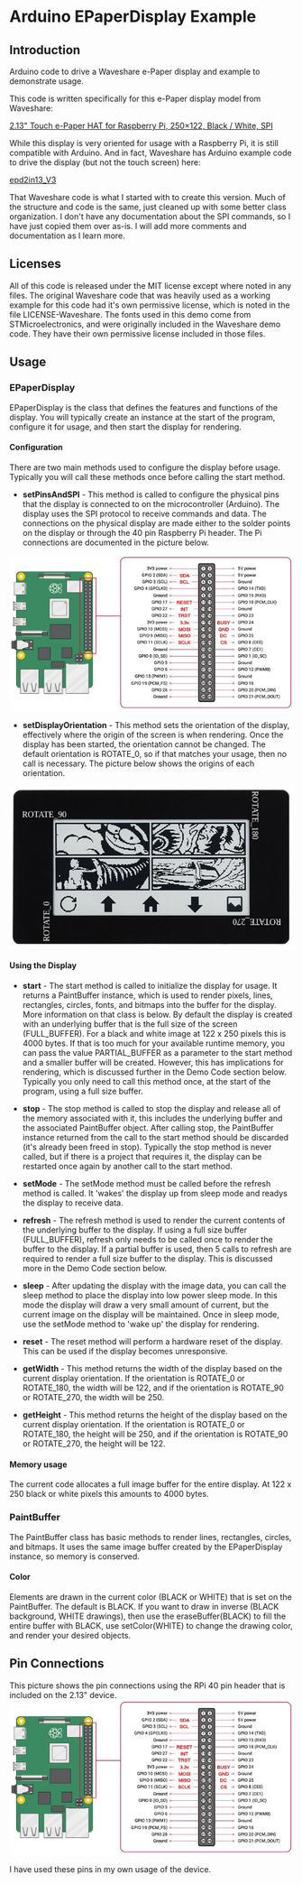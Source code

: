# Arduino EPaperDisplay Example
## Introduction
Arduino code to drive a Waveshare e-Paper display and example to demonstrate usage.

This code is written specifically for this e-Paper display model from Waveshare:

[2.13" Touch e-Paper HAT for Raspberry Pi, 250×122, Black / White, SPI](https://www.waveshare.com/product/displays/e-paper/epaper-3/2.13inch-touch-e-paper-hat.htm)

While this display is very oriented for usage with a Raspberry Pi, it is still
compatible with Arduino. And in fact, Waveshare has Arduino example code to drive
the display (but not the touch screen) here:

[epd2in13_V3](https://github.com/waveshare/e-Paper/tree/master/Arduino/epd2in13_V3)

That Waveshare code is what I started with to create this version. Much of the structure
and code is the same, just cleaned up with some better class organization. I don't have
any documentation about the SPI commands, so I have just copied them over as-is. I will
add more comments and documentation as I learn more.

## Licenses
All of this code is released under the MIT license except where noted in any files. The
original Waveshare code that was heavily used as a working example for this code had
it's own permissive license, which is noted in the file LICENSE-Waveshare. The fonts
used in this demo come from STMicroelectronics, and were originally included in the
Waveshare demo code. They have their own permissive license included in those files.

## Usage

### EPaperDisplay
EPaperDisplay is the class that defines the features and functions of the display. You will
typically create an instance at the start of the program, configure it for usage, and then
start the display for rendering.

#### Configuration
There are two main methods used to configure the display before usage. Typically you will
call these methods once before calling the start method.

- **setPinsAndSPI** - This method is called to configure the physical pins that the display
is connected to on the microcontroller (Arduino). The display uses the SPI protocol to
receive commands and data. The connections on the physical display are made either to
the solder points on the display or through the 40 pin Raspberry Pi header. The Pi
connections are documented in the picture below.

![](https://github.com/markwomack/Arduino_EPaperDisplay/blob/main/docs/RPiPinsForDisplay.jpg)

- **setDisplayOrientation** - This method sets the orientation of the display, effectively
where the origin of the screen is when rendering. Once the display has been started, the
orientation cannot be changed. The default orientation is ROTATE_0, so if that matches
your usage, then no call is necessary. The picture below shows the origins of each
orientation.

![](https://github.com/markwomack/Arduino_EPaperDisplay/blob/main/docs/2.13InchePaperDisplay.jpg)

#### Using the Display

- **start** - The start method is called to initialize the display for usage. It returns a
PaintBuffer instance, which is used to render pixels, lines, rectangles, circles, fonts,
and bitmaps into the buffer for the display. More information on that class is below.
By default the display is created with an underlying buffer that is the full size of the
screen (FULL_BUFFER). For a black and white image at 122 x 250 pixels this is 4000 bytes.
If that is too much for your available runtime memory, you can pass the value
PARTIAL_BUFFER as a parameter to the start method and a smaller buffer will be created.
However, this has implications for rendering, which is discussed further in the Demo Code
section below. Typically you only need to call this method once, at the start of the program,
using a full size buffer.

- **stop** - The stop method is called to stop the display and release all of the memory
associated with it, this includes the underlying buffer and the associated PaintBuffer
object. After calling stop, the PaintBuffer instance returned from the call to the start
method should be discarded (it's already been freed in stop). Typically the stop method
is never called, but if there is a project that requires it, the display can be restarted
once again by another call to the start method.

- **setMode** - The setMode method must be called before the refresh method is called. It
'wakes' the display up from sleep mode and readys the display to receive data.

- **refresh** - The refresh method is used to render the current contents of the underlying
buffer to the display. If using a full size buffer (FULL_BUFFER), refresh only
needs to be called once to render the buffer to the display. If a partial buffer is used,
then 5 calls to refresh are required to render a full size buffer to the display. This is
discussed more in the Demo Code section below.

- **sleep** - After updating the display with the image data, you can call the sleep method
to place the display into low power sleep mode. In this mode the display will draw a 
very small amount of current, but the current image on the display will be maintained.
Once in sleep mode, use the setMode method to 'wake up' the display for rendering.

- **reset** - The reset method will perform a hardware reset of the display. This can be
used if the display becomes unresponsive.

- **getWidth** - This method returns the width of the display based on the current display
orientation. If the orientation is ROTATE_0 or ROTATE_180, the width will be 122, and
if the orientation is ROTATE_90 or ROTATE_270, the width will be 250.

- **getHeight** - This method returns the height of the display based on the current display
orientation. If the orientation is ROTATE_0 or ROTATE_180, the height will be 250, and
if the orientation is ROTATE_90 or ROTATE_270, the height will be 122.

#### Memory usage
The current code allocates a full image buffer for the entire display. At 122 x 250 black or
white pixels this amounts to 4000 bytes.

### PaintBuffer
The PaintBuffer class has basic methods to render lines, rectangles, circles, and bitmaps. It
uses the same image buffer created by the EPaperDisplay instance, so memory is conserved.

#### Color
Elements are drawn in the current color (BLACK or WHITE) that is set on the PaintBuffer. The
default is BLACK. If you want to draw in inverse (BLACK background, WHITE drawings), then
use the eraseBuffer(BLACK) to fill the entire buffer with BLACK, use setColor(WHITE) to change
the drawing color, and render your desired objects.

## Pin Connections
This picture shows the pin connections using the RPi 40 pin header that is included on the
2.13" device.
![](https://github.com/markwomack/Arduino_EPaperDisplay/blob/main/docs/RPiPinsForDisplay.jpg)

I have used these pins in my own usage of the device.
